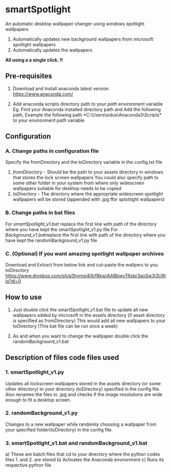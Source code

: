 # smartSpotlight
An automatic desktop wallpaper changer using windows spotlight wallpapers 
1. Automatically updates new background wallpapers from microsoft spotlight wallpapers
2. Automatically updates the wallpapers

**All using a a single click. !!**

## Pre-requisites
1. Download and Install anaconda latest version
https://www.anaconda.com/

2. Add anaconda scripts directory path to your *path* environment variable
Eg. Find your Anaconda installed directory path and Add the following path, Example the following path *C:\Users\sidus\Anaconda3\Scripts\* to your environment *path* variable

## Configuration

### A. Change paths in configuration file

Specify the fromDirectory and the toDirectory variable in the config.txt file
1. *fromDirectory* - Should be the path to your assets directory in windows that stores the lock screen wallpapers
You could also specify path to some other folder in your system from where only widescreen wallpapers suitable for desktop needs to be copied
2. *toDirectory* - The directory where the appropriate widescreen spotlight wallpapers will be stored (appended with .jpg ffor sptotlight wallpapers)

### B. Change paths in bat files
For *smartSpotlight_v1.bat* replace the first line with path of the directory where you have kept the smartSpotlight_v1.py file
For  *Background_v1.bat*replace the first line with path of the directory where you have kept the randomBackground_v1.py file


### C. (Optional) If you want amazing spotlight wallpaper archives
Download and Extract from below link and cut-paste the wallpers to you *toDirectory*
https://www.dropbox.com/sh/a3hymsi4i5rf8kw/AABbieyT6sbr3aoSw3j3U9Ila?dl=0

## How to use

1. Just double click the smartSpotlight_v1.bat file to update all new wallpapers added by microsoft in the assets directory (if asset directory is specified as fromDirectory)
This would add all new wallpapers to your toDirectory (This bat file can be run once a week)

2. As and when you want to change the wallpaper double click the randomBackground_v1.bat


## Description of files code files used

### 1. smartSpotlight_v1.py
Updates all lockscreen wallpapers stored in the assets directory (or some other directory) to your directory (toDirectory) specified in the config file. Also renames the files to .jpg and checks if the image resolutions are wide enough to fit a desktop screen.

### 2. randomBackground_v1.py
Changes to a new wallpaper while randomly choosing a wallpaper from your specified folder(toDirectory) in the config file.

### 3. smartSpotlight_v1.bat and randomBackground_v1.bat
a) These are batch files that cd to your directory where the python codes files 1. and 2. are stored
b) Activates the Anaconda environment
c) Runs its respective python file
